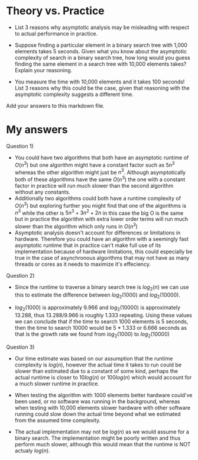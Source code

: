 # Theory vs. Practice

- List 3 reasons why asymptotic analysis may be misleading with respect to
  actual performance in practice.

- Suppose finding a particular element in a binary search tree with 1,000
  elements takes 5 seconds. Given what you know about the asymptotic complexity
  of search in a binary search tree, how long would you guess finding the same
  element in a search tree with 10,000 elements takes? Explain your reasoning.

- You measure the time with 10,000 elements and it takes 100 seconds! List 3
  reasons why this could be the case, given that reasoning with the asymptotic
  complexity suggests a different time.

Add your answers to this markdown file.

# My answers

Question 1)

- You could have two algorithms that both have an asymptotic runtime of $O(n^3)$ but one algorithm might have a constant factor such as $5n^3$ whereas the other algorithm might just be $n^3$. Although asymptotically both of these algorithms have the same $O(n^3)$ the one with a constant factor in practice will run much slower than the second algorithm without any constants.
- Additionally two algorithms could both have a runtime complexity of $O(n^3)$ but exploring further you might find that one of the algorithms is $n^3$ while the other is $5n^3 + 3n^2 + 2n$ in this case the big O is the same but in practice the algorithm with extra lower order terms will run much slower than the algorithm which only runs in $O(n^3)$
- Asymptotic analysis doesn't account for differences or limitations in hardware. Therefore you could have an algorithm with a seemingly fast asymptotic runtime that in practice can't make full use of its implementation because of hardware limitations, this could especially be true in the case of asynchronous algorithms that may not have as many threads or cores as it needs to maximize it's effeciency.

Question 2)

- Since the runtime to traverse a binary search tree is $log_2(n)$ we can use this to estimate the difference between $log_2(1000)$ and $log_2(10000)$.

- $log_2(1000)$ is approximately 9.966 and $log_2(10000)$ is approximately 13.288, thus 13.288/9.966 is roughly 1.333 repeating. Using these values we can conclude that if the time to search 1000 elements is 5 seconds, then the time to search 10000 would be 5 * 1.333 or 6.666 seconds as that is the growth rate we found from $log_2(1000)$ to $log_2(10000)$

Question 3)

- Our time estimate was based on our assumption that the runtime complexity is $log(n)$, however the actual time it takes to run could be slower than estimated due to a constant of some kind, perhaps the actual runtime is closer to $10 log(n)$ or $100 log(n)$ which would account for a much slower runtime in practice. 

- When testing the algorithm with 1000 elements better hardware could've been used, or no software was running in the background, whereas when testing with 10,000 elements slower hardware with other software running could slow down the actual time beyond what we estimated from the assumed time complexity.

- The actual implementation may not be $log(n)$ as we would assume for a binary search. The implementation might be poorly written and thus perform much slower, although this would mean that the runtime is NOT actualy $log(n)$.